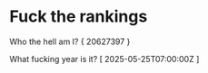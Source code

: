 # Fuck the rankings

Who the hell am I?
{ 20627397 }

What fucking year is it?
[ 2025-05-25T07:00:00Z ]
